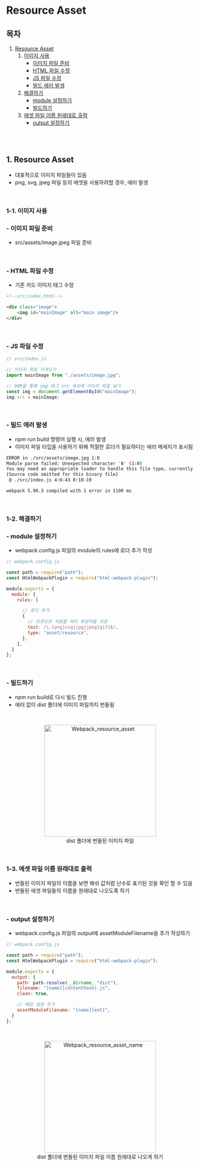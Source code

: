 # Resource Asset

## 목차

1. [Resource Asset](#1-resource-asset)
    1. [이미지 사용](#1-1-이미지-사용)
        - [이미지 파일 준비](#--이미지-파일-준비)
        - [HTML 파일 수정](#--html-파일-수정)
        - [JS 파일 수정](#--js-파일-수정)
        - [빌드 에러 발생](#--빌드-에러-발생)
    2. [해결하기](#1-2-해결하기)
        - [module 설정하기](#--module-설정하기)
        - [빌드하기](#--빌드하기)
    3. [에셋 파일 이름 원래대로 출력](#1-3-에셋-파일-이름-원래대로-출력)
        - [output 설정하기](#--output-설정하기)

<br/>
<br/>

## 1. Resource Asset

- 대표적으로 이미지 파일들이 있음
- png, svg, jpeg 파일 등의 에셋을 사용하려할 경우, 에러 발생

<br/>

### 1-1. 이미지 사용

### - 이미지 파일 준비

- src/assets/image.jpeg 파일 준비

<br/>

### - HTML 파일 수정

- 기존 카드 이미지 태그 수정

```html
<!--src/index.html-->

<div class="image">
    <img id="mainImage" alt="main image"/>
</div>
```

<br/>

### - JS 파일 수정

```js
// src/index.js

// 이미지 파일 가져오기
import mainImage from "./assets/image.jpg";

// DOM을 통해 img 태그 src 속성에 이미지 파일 넣기
const img = document.getElementById("mainImage");
img.src = mainImage;
```

<br/>

### - 빌드 에러 발생

- npm run build 명령어 실행 시, 에러 발생
- 이미지 파일 타입을 사용하기 위해 적절한 로더가 필요하다는 에러 메세지가 표시됨

```bash
ERROR in ./src/assets/image.jpg 1:0
Module parse failed: Unexpected character '�' (1:0)
You may need an appropriate loader to handle this file type, currently no loaders are configured to process this file. See https://webpack.js.org/concepts#loaders
(Source code omitted for this binary file)
 @ ./src/index.js 4:0-43 8:10-19

webpack 5.90.3 compiled with 1 error in 1100 ms
```

<br/>

### 1-2. 해결하기

### - module 설정하기

- webpack.config.js 파일의 module의 rules에 로더 추가 작성

```js
// webpack.config.js

const path = require("path");
const HtmlWebpackPlugin = require("html-webpack-plugin");

module.exports = {
  module: {
    rules: [

      // 로더 추가
      {
        // 타겟으로 지원할 여러 확장자들 지정
        test: /\.(png|svg|jpg|jpeg|gif)$/,
        type: "asset/resource",
      },
    ],
  }
};
```

<br/>

### - 빌드하기

- npm run build로 다시 빌드 진행
- 에러 없이 dist 폴더에 이미지 파일까지 번들됨

<br/>

<p align="center">
    <img src="../assets/img/Webpack_resource_asset.png" width="300" alt="Webpack_resource_asset"><br/>
    <span>dist 폴더에 번들된 이미지 파일</span>
</p>

<br/>

### 1-3. 에셋 파일 이름 원래대로 출력

- 번들된 이미지 파일의 이름을 보면 해쉬 값처럼 난수로 표기된 것을 확인 할 수 있음
- 번들된 에셋 파일들의 이름을 원래대로 나오도록 하기

<br/>

### - output 설정하기

- webpack.config.js 파일의 output에 assetModuleFilename을 추가 작성하기

```js
// webpack.config.js

const path = require("path");
const HtmlWebpackPlugin = require("html-webpack-plugin");

module.exports = {
  output: {
    path: path.resolve(__dirname, "dist"),
    filename: "[name][contenthash].js",
    clean: true,

    // 해당 설정 추가
    assetModuleFilename: "[name][ext]",
  }
};
```

<br/>

<p align="center">
    <img src="../assets/img/Webpack_resource_asset_name.png" width="300" alt="Webpack_resource_asset_name"><br/>
    <span>dist 폴더에 번들된 이미지 파일 이름 원래대로 나오게 하기</span>
</p>